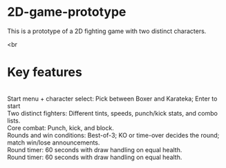 # 2D-game-prototype

This is a prototype of a 2D fighting game with two distinct characters. 

<br

# Key features
<br>
Start menu + character select: Pick between Boxer and Karateka; Enter to start
<br>
Two distinct fighters: Different tints, speeds, punch/kick stats, and combo lists.
<br>
Core combat: Punch, kick, and block. 
<br>
Rounds and win conditions: Best-of-3; KO or time-over decides the round; match win/lose announcements.
<br>
Round timer: 60 seconds with draw handling on equal health.


<br>
Round timer: 60 seconds with draw handling on equal health.
